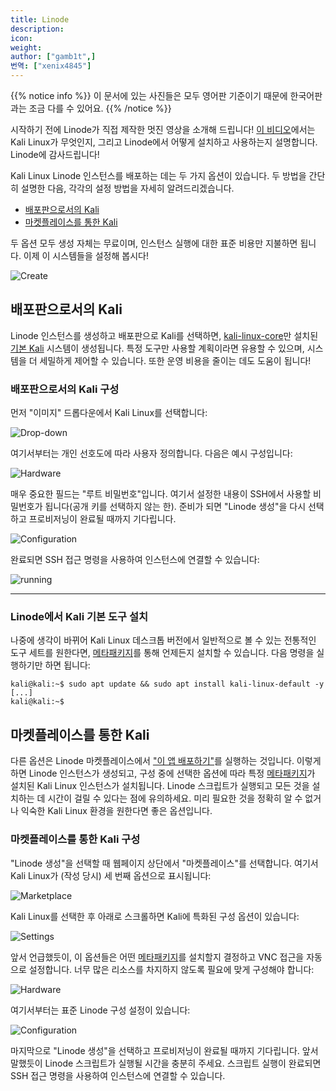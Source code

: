 ```yaml
---
title: Linode
description:
icon:
weight:
author: ["gamb1t",]
번역: ["xenix4845"]
---
```


{{% notice info %}}
이 문서에 있는 사진들은 모두 영어판 기준이기 때문에 한국어판과는 조금 다를 수 있어요.
{{% /notice %}}

시작하기 전에 Linode가 직접 제작한 멋진 영상을 소개해 드립니다! [이 비디오](https://www.youtube.com/watch?v=Oox2hF4SZLU)에서는 Kali Linux가 무엇인지, 그리고 Linode에서 어떻게 설치하고 사용하는지 설명합니다. Linode에 감사드립니다!

Kali Linux Linode 인스턴스를 배포하는 데는 두 가지 옵션이 있습니다. 두 방법을 간단히 설명한 다음, 각각의 설정 방법을 자세히 알려드리겠습니다.

- [배포판으로서의 Kali](#배포판으로서의-Kali)
- [마켓플레이스를 통한 Kali](#마켓플레이스를-통한-Kali)

두 옵션 모두 생성 자체는 무료이며, 인스턴스 실행에 대한 표준 비용만 지불하면 됩니다. 이제 이 시스템들을 설정해 봅시다!

![Create](linode-1.png)

## 배포판으로서의 Kali

Linode 인스턴스를 생성하고 배포판으로 Kali를 선택하면, [kali-linux-core](/docs/general-use/metapackages/)만 설치된 [기본 Kali](/docs/installation/barebone-kali/) 시스템이 생성됩니다. 특정 도구만 사용할 계획이라면 유용할 수 있으며, 시스템을 더 세밀하게 제어할 수 있습니다. 또한 운영 비용을 줄이는 데도 도움이 됩니다!

### 배포판으로서의 Kali 구성

먼저 "이미지" 드롭다운에서 Kali Linux를 선택합니다:

![Drop-down](distribution-02.png)

여기서부터는 개인 선호도에 따라 사용자 정의합니다. 다음은 예시 구성입니다:

![Hardware](linode-2.png)

매우 중요한 필드는 "루트 비밀번호"입니다. 여기서 설정한 내용이 SSH에서 사용할 비밀번호가 됩니다(공개 키를 선택하지 않는 한). 준비가 되면 "Linode 생성"을 다시 선택하고 프로비저닝이 완료될 때까지 기다립니다.

![Configuration](linode-3.png)

완료되면 SSH 접근 명령을 사용하여 인스턴스에 연결할 수 있습니다:

![running](linode-4.png)

- - -

### Linode에서 Kali 기본 도구 설치

나중에 생각이 바뀌어 Kali Linux 데스크톱 버전에서 일반적으로 볼 수 있는 전통적인 도구 세트를 원한다면, [메타패키지](/docs/general-use/metapackages/)를 통해 언제든지 설치할 수 있습니다. 다음 명령을 실행하기만 하면 됩니다:

```console
kali@kali:~$ sudo apt update && sudo apt install kali-linux-default -y
[...]
kali@kali:~$
```

## 마켓플레이스를 통한 Kali

다른 옵션은 Linode 마켓플레이스에서 ["이 앱 배포하기"](https://www.linode.com/marketplace/apps/kali-linux/kali-linux/)를 실행하는 것입니다. 이렇게 하면 Linode 인스턴스가 생성되고, 구성 중에 선택한 옵션에 따라 특정 [메타패키지](/docs/general-use/metapackages/)가 설치된 Kali Linux 인스턴스가 설치됩니다. Linode 스크립트가 실행되고 모든 것을 설치하는 데 시간이 걸릴 수 있다는 점에 유의하세요. 미리 필요한 것을 정확히 알 수 없거나 익숙한 Kali Linux 환경을 원한다면 좋은 옵션입니다.

### 마켓플레이스를 통한 Kali 구성

"Linode 생성"을 선택할 때 웹페이지 상단에서 "마켓플레이스"를 선택합니다. 여기서 Kali Linux가 (작성 당시) 세 번째 옵션으로 표시됩니다:

![Marketplace](linode-5.png)

Kali Linux를 선택한 후 아래로 스크롤하면 Kali에 특화된 구성 옵션이 있습니다:

![Settings](linode-6.png)

앞서 언급했듯이, 이 옵션들은 어떤 [메타패키지](/docs/general-use/metapackages/)를 설치할지 결정하고 VNC 접근을 자동으로 설정합니다. 너무 많은 리소스를 차지하지 않도록 필요에 맞게 구성해야 합니다:

![Hardware](linode-7.png)

여기서부터는 표준 Linode 구성 설정이 있습니다:

![Configuration](linode-8.png)

마지막으로 "Linode 생성"을 선택하고 프로비저닝이 완료될 때까지 기다립니다.
앞서 말했듯이 Linode 스크립트가 실행될 시간을 충분히 주세요. 스크립트 실행이 완료되면 SSH 접근 명령을 사용하여 인스턴스에 연결할 수 있습니다.
